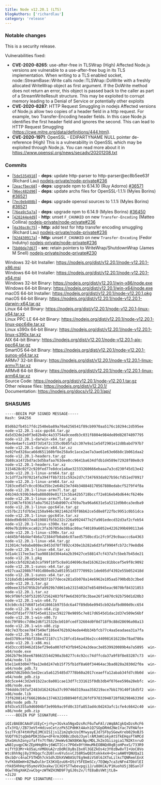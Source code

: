 ```yaml
---
title: Node v12.20.1 (LTS)
blogAuthors: ['richardlau']
category: 'release'
---
```


### Notable changes

This is a security release.

Vulnerabilities fixed:

* **CVE-2020-8265**: use-after-free in TLSWrap (High)
Affected Node.js versions are vulnerable to a use-after-free bug in its
TLS implementation. When writing to a TLS enabled socket,
node::StreamBase::Write calls node::TLSWrap::DoWrite with a freshly
allocated WriteWrap object as first argument. If the DoWrite method does
not return an error, this object is passed back to the caller as part of
a StreamWriteResult structure. This may be exploited to corrupt memory
leading to a Denial of Service or potentially other exploits
* **CVE-2020-8287**: HTTP Request Smuggling in nodejs
Affected versions of Node.js allow two copies of a header field in a
http request. For example, two Transfer-Encoding header fields. In this
case Node.js identifies the first header field and ignores the second.
This can lead to HTTP Request Smuggling
(https://cwe.mitre.org/data/definitions/444.html).
* **CVE-2020-1971**: OpenSSL - EDIPARTYNAME NULL pointer de-reference (High)
This is a vulnerability in OpenSSL which may be exploited through Node.js.
You can read more about it in
https://www.openssl.org/news/secadv/20201208.txt

### Commits

* [[`5de5354918`](https://github.com/nodejs/node/commit/5de5354918)] - **deps**: update http-parser to http-parser@ec8b5ee63f (Richard Lau) [nodejs-private/node-private#236](https://github.com/nodejs-private/node-private/pull/236)
* [[`2eacfbec68`](https://github.com/nodejs/node/commit/2eacfbec68)] - **deps**: upgrade npm to 6.14.10 (Ruy Adorno) [#36571](https://github.com/nodejs/node/pull/36571)
* [[`96ec482d90`](https://github.com/nodejs/node/commit/96ec482d90)] - **deps**: update archs files for OpenSSL-1.1.1i (Myles Borins) [#36521](https://github.com/nodejs/node/pull/36521)
* [[`7ec0eb408b`](https://github.com/nodejs/node/commit/7ec0eb408b)] - **deps**: upgrade openssl sources to 1.1.1i (Myles Borins) [#36521](https://github.com/nodejs/node/pull/36521)
* [[`76ea9c5a7a`](https://github.com/nodejs/node/commit/76ea9c5a7a)] - **deps**: upgrade npm to 6.14.9 (Myles Borins) [#36450](https://github.com/nodejs/node/pull/36450)
* [[`420244e4d9`](https://github.com/nodejs/node/commit/420244e4d9)] - **http**: unset `F_CHUNKED` on new `Transfer-Encoding` (Matteo Collina) [nodejs-private/node-private#236](https://github.com/nodejs-private/node-private/pull/236)
* [[`4a30ac8c75`](https://github.com/nodejs/node/commit/4a30ac8c75)] - **http**: add test for http transfer encoding smuggling (Richard Lau) [nodejs-private/node-private#236](https://github.com/nodejs-private/node-private/pull/236)
* [[`92d430917a`](https://github.com/nodejs/node/commit/92d430917a)] - **http**: unset `F_CHUNKED` on new `Transfer-Encoding` (Fedor Indutny) [nodejs-private/node-private#236](https://github.com/nodejs-private/node-private/pull/236)
* [[`5b00de7d67`](https://github.com/nodejs/node/commit/5b00de7d67)] - **src**: retain pointers to WriteWrap/ShutdownWrap (James M Snell) [nodejs-private/node-private#230](https://github.com/nodejs-private/node-private/pull/230)

Windows 32-bit Installer: https://nodejs.org/dist/v12.20.1/node-v12.20.1-x86.msi<br>
Windows 64-bit Installer: https://nodejs.org/dist/v12.20.1/node-v12.20.1-x64.msi<br>
Windows 32-bit Binary: https://nodejs.org/dist/v12.20.1/win-x86/node.exe<br>
Windows 64-bit Binary: https://nodejs.org/dist/v12.20.1/win-x64/node.exe<br>
macOS 64-bit Installer: https://nodejs.org/dist/v12.20.1/node-v12.20.1.pkg<br>
macOS 64-bit Binary: https://nodejs.org/dist/v12.20.1/node-v12.20.1-darwin-x64.tar.gz<br>
Linux 64-bit Binary: https://nodejs.org/dist/v12.20.1/node-v12.20.1-linux-x64.tar.xz<br>
Linux PPC LE 64-bit Binary: https://nodejs.org/dist/v12.20.1/node-v12.20.1-linux-ppc64le.tar.xz<br>
Linux s390x 64-bit Binary: https://nodejs.org/dist/v12.20.1/node-v12.20.1-linux-s390x.tar.xz<br>
AIX 64-bit Binary: https://nodejs.org/dist/v12.20.1/node-v12.20.1-aix-ppc64.tar.gz<br>
SmartOS 64-bit Binary: https://nodejs.org/dist/v12.20.1/node-v12.20.1-sunos-x64.tar.xz<br>
ARMv7 32-bit Binary: https://nodejs.org/dist/v12.20.1/node-v12.20.1-linux-armv7l.tar.xz<br>
ARMv8 64-bit Binary: https://nodejs.org/dist/v12.20.1/node-v12.20.1-linux-arm64.tar.xz<br>
Source Code: https://nodejs.org/dist/v12.20.1/node-v12.20.1.tar.gz<br>
Other release files: https://nodejs.org/dist/v12.20.1/<br>
Documentation: https://nodejs.org/docs/v12.20.1/api/

### SHASUMS

```
-----BEGIN PGP SIGNED MESSAGE-----
Hash: SHA256

85d6b2fb4517fdc2540eba89a70a6256541f89cb9970aa5176c10294c2d595ee  node-v12.20.1-aix-ppc64.tar.gz
da5d32de2e0f3e82b4bc4a33754a9ceedb3c031f8804e984de89d82074897795  node-v12.20.1-darwin-x64.tar.gz
9be4e4aefc1a9373d1472c335c0b85fa2c307e9a11e5df2901e12d8babd797b7  node-v12.20.1-darwin-x64.tar.xz
3e92fed328aca66d651160bf8e258a9c1ace2ae7a3ae61e63e66b8c1b061daa2  node-v12.20.1-headers.tar.gz
3b88ca1472bd7acbd5bafaa763dee0cc9641ba634dfdb1d4589e72928f80e8c9  node-v12.20.1-headers.tar.xz
3154628c02f2c920fed77e8dce1a8ae32333260666ebaaa7a3cd230f45d13e42  node-v12.20.1-linux-arm64.tar.gz
3c1dff2a7070214fa3947f8b7331c592e2d7c7347693da927b56cfd51ed70917  node-v12.20.1-linux-arm64.tar.xz
7283ced5d7c0cc036a35bc2e64b23e7d4b348848170567880edabcf5279f4f8a  node-v12.20.1-linux-armv7l.tar.gz
d4b34dc939b34e0a888d69e01713c5ba42b5718bccf72e816eb4bd644cf6240e  node-v12.20.1-linux-armv7l.tar.xz
0722467ef8361fa0a7562154b8907c4769a7ba96a6631e5a5212d9b0ca3edba9  node-v12.20.1-linux-ppc64le.tar.gz
c557bc21fd7b5e2150a946c9821462d70f86b62ce5d8e8f22fbc9951c0b51dca  node-v12.20.1-linux-ppc64le.tar.xz
68ded9db9837ea819881fb5b232c226a9924477e2fa901edecd32d3af2cfeb54  node-v12.20.1-linux-s390x.tar.gz
409e7b1b99ceca82c3fa36785de38bac80acf40189a6052e4226299b690113a6  node-v12.20.1-linux-s390x.tar.xz
c4d45bf46d4ef4b6a72384dfb0ab6c07aed5750bcd1c2fc9f29c0aaccc6a4363  node-v12.20.1-linux-x64.tar.gz
313014c7e0abe808ec8453d78f7892c430e1b282a6d3faf9904fcb72c79e8db6  node-v12.20.1-linux-x64.tar.xz
5d1a4c117ee3ac7aa98818d304a4a2b39427ce588147cf437a7c5beb7b45de21  node-v12.20.1.pkg
a166ccbfd282ab3caf99f10f5c8a91d4696c0ad163622ec81bbcef5e9f8c9092  node-v12.20.1-sunos-x64.tar.gz
e927caa2208b7f491d80edb2a051951d37770992c1de605df4392e55b052418d  node-v12.20.1-sunos-x64.tar.xz
5318a5db1484050430371b77dece281a5b078a14e6962e105aa5790bdb3c3bed  node-v12.20.1.tar.gz
e00eee325d705b2bfa9929b7d061eb2315402d7e8548945eac9870bf84321853  node-v12.20.1.tar.xz
90c9f86fc50f5320572562483f6f9e6d303f8c3bae26f14870c92b750d1d20b3  node-v12.20.1-win-x64.7z
63cb0ccb17d6071e5418661b9755dc6a47f89db6e0945cb92dafbd000d9cc654  node-v12.20.1-win-x64.zip
d9ed3fd1ef7787545e8132ac592278e9895c7e817d6545d1dac2d37e509e56bf  node-v12.20.1-win-x86.7z
6dc79f89cc7d0e2d6f12532bcb010fcedf32604d0f0d718f9c88d28696a98a13  node-v12.20.1-win-x86.zip
48c7e37bcee7847549ef186e4762b924ede44bb34bfcb77c4aa5eadaea31a7fa  node-v12.20.1-x64.msi
ded3789cef6bf338e472187c17c28fcd14ead36e2cc440981616228e78ad780a  node-v12.20.1-x86.msi
45d3ccc859462d16ef29e6a007df43fb94524a3deac3e8539920089b4a7a5895  win-x64/node.exe
2662b79e36ee678661554d290a3b8277c4c92cc74dffcda37a9f8f8e83287c73  win-x64/node.lib
b5e11e03d047f9a13e8d247eb15f75fb1df8a60f34464ac3bad828a2830d2f0a  win-x64/node_pdb.7z
a0047d62b0dc5ed2eca5a6125485d7778b60a2017ceaeffa12abab34fd7c0b0d  win-x64/node_pdb.zip
8dc5ce44c3d2e91b22ac8a081cae13df7c331615f0db3db4f076ee590a28ebfc  win-x86/node.exe
794dd4c597af2483d162426a37c99746d319aaa358219ace7bb179140f16d5f2  win-x86/node.lib
73f6208141f666286de13746322d88940fd126fdf97833948728f6829846339d  win-x86/node_pdb.7z
8fd3ce5355a9d6004bf3e99b9ac9fd0c33fa853ad4c0d243afc1cfe4c6642c40  win-x86/node_pdb.zip
-----BEGIN PGP SIGNATURE-----

iQIzBAEBCAAdFiEEyC+jrhy+3Gvka5NgxDzsRcF6uTwFAl/zWq8ACgkQxDzsRcF6
uTx3YQ//ZB73eV5+HdivoCetzzPk5IPdHKt4Axh1Q7SOpDRHd2Ne1Yac7VFHAfo+
SszTFc874tHVPpEJMCUISIjs1Zim2q9cUsCMYwyayEJd7SFbySGewXreb029oBJ5
VUQfY6ItqQmbPDK3SGw+dF4rmJO0BczDobJ3yelrAMJmKCokyAtSTkEHqsFTAMCd
IhxGHshZonyzfaffn7tfN4/JHeWv63WX8KWcNpcMDLJkZe3Giizgia17N2KtnruO
wN81yuqpCNcZEpHHqB9vj6WGTICcc7POdx0YtHmuMkEOBNQd0qBjoHPoxS/733R9
nifYtD3Mr+kO5aLnVMOUuA2rzDdRCOyBsIbx0l3GEZkOs4z3Y0zBw8vTI+UoC8Vo
Wtc8hh9gj8y3YKbgcfcZU8lvv6YuSsvCJ58RSwQ83tokk4xH+Q+caAW0YQNUQa21
OkcbDrc4naCF5THDh7ckSdhJDhXVW0A5U7Eg9m8iVS0l6JXToLilkcTQNRemlEnX
YvFKb8OmH+8Z9wDulbrIX3KVQzuU6+D5iY5FEDmSCc/7EQWp7ca3zNFn47DbVlEI
rhk85HhHqrO5ymoV93xakw/ICXGYSTTwbevpgi1J/u88KCA/P1KuohU5j3BSanlF
0Gw7X6gXmKZvwCbg+zWTWZH3ND9F7gGJ0s2v/lfE8aBsVWtjtL8=
=Ji2U
-----END PGP SIGNATURE-----

```
